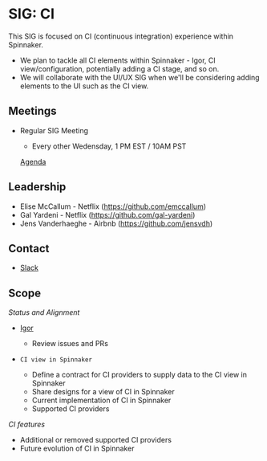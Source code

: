 # SIG: CI

This SIG is focused on CI (continuous integration) experience within Spinnaker.

* We plan to tackle all CI elements within Spinnaker - Igor, CI view/configuration, potentially adding a CI stage, and so on.
* We will collaborate with the UI/UX SIG when we'll be considering adding elements to the UI such as the CI view.

## Meetings

* Regular SIG Meeting
  * Every other Wedensday, 1 PM EST / 10AM PST
  
  [Agenda](https://docs.google.com/document/d/1vV5lzBydtPQVwIADxdb7eKqq5yoBhA4pEJrxksLuXdE/edit?usp=sharing)

## Leadership

* Elise McCallum - Netflix (https://github.com/emccallum)
* Gal Yardeni - Netflix (https://github.com/gal-yardeni)
* Jens Vanderhaeghe - Airbnb (https://github.com/jensvdh)

## Contact

* [Slack](https://spinnakerteam.slack.com/archives/CQJP8H05P)

## Scope

*Status and Alignment*
  * [Igor](https://github.com/spinnaker/igor)
    * Review issues and PRs
  
  * `CI view in Spinnaker`
    * Define a contract for CI providers to supply data to the CI view in Spinnaker
    * Share designs for a view of CI in Spinnaker
    * Current implementation of CI in Spinnaker
    * Supported CI providers

*CI features*
  * Additional or removed supported CI providers
  * Future evolution of CI in Spinnaker


